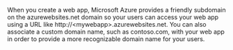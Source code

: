 ﻿When you create a web app, Microsoft Azure provides a friendly subdomain on the azurewebsites.net domain so your users can access your web app using a URL like http://&lt;mywebapp&gt;.azurewebsites.net. You can also associate a custom domain name, such as contoso.com, with your web app in order to provide a more recognizable domain name for your users.